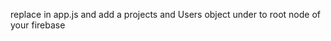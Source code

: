 replace <your firebase here> in app.js and add a projects and Users object under to root node of your firebase 
